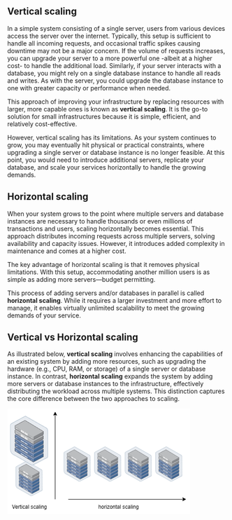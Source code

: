 
## Vertical scaling

In a simple system consisting of a single server, users from various devices access the server over the internet. Typically, this setup is sufficient to handle all incoming requests, and occasional traffic spikes causing downtime may not be a major concern. If the volume of requests increases, you can upgrade your server to a more powerful one -albeit at a higher cost- to handle the additional load. Similarly, if your server interacts with a database, you might rely on a single database instance to handle all reads and writes. As with the server, you could upgrade the database instance to one with greater capacity or performance when needed.

This approach of improving your infrastructure by replacing resources with larger, more capable ones is known as **vertical scaling**. It is the go-to solution for small infrastructures because it is simple, efficient, and relatively cost-effective.

However, vertical scaling has its limitations. As your system continues to grow, you may eventually hit physical or practical constraints, where upgrading a single server or database instance is no longer feasible. At this point, you would need to introduce additional servers, replicate your database, and scale your services horizontally to handle the growing demands.

## Horizontal scaling

When your system grows to the point where multiple servers and database instances are necessary to handle thousands or even millions of transactions and users, scaling horizontally becomes essential. This approach distributes incoming requests across multiple servers, solving availability and capacity issues. However, it introduces added complexity in maintenance and comes at a higher cost.

The key advantage of horizontal scaling is that it removes physical limitations. With this setup, accommodating another million users is as simple as adding more servers—budget permitting.

This process of adding servers and/or databases in parallel is called **horizontal scaling**. While it requires a larger investment and more effort to manage, it enables virtually unlimited scalability to meet the growing demands of your service.

## Vertical vs Horizontal scaling

As illustrated below, **vertical scaling** involves enhancing the capabilities of an existing system by adding more resources, such as upgrading the hardware (e.g., CPU, RAM, or storage) of a single server or database instance. In contrast, **horizontal scaling** expands the system by adding more servers or database instances to the infrastructure, effectively distributing the workload across multiple systems. This distinction captures the core difference between the two approaches to scaling.

![scaling](./resources/scale.png)
